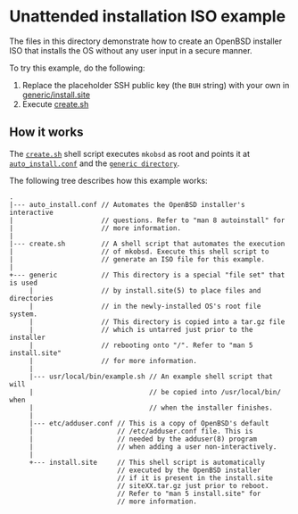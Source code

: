 # Unattended installation ISO example

The files in this directory demonstrate how to create an OpenBSD installer
ISO that installs the OS without any user input in a secure manner.

To try this example, do the following:

1. Replace the placeholder SSH public key (the `BUH` string) with your own in
   [generic/install.site](generic/install.site)
2. Execute [create.sh](create.sh)

## How it works

The [`create.sh`](create.sh) shell script executes `mkobsd` as root
and points it at [`auto_install.conf`](auto_install.conf) and the
[`generic directory`](generic).

The following tree describes how this example works:

```
.
|--- auto_install.conf // Automates the OpenBSD installer's interactive
|                      // questions. Refer to "man 8 autoinstall" for
|                      // more information.
|
|--- create.sh         // A shell script that automates the execution
|                      // of mkobsd. Execute this shell script to
|                      // generate an ISO file for this example.
|
+--- generic           // This directory is a special "file set" that is used
     |                 // by install.site(5) to place files and directories
     |                 // in the newly-installed OS's root file system.
     |                 // This directory is copied into a tar.gz file
     |                 // which is untarred just prior to the installer
     |                 // rebooting onto "/". Refer to "man 5 install.site"
     |                 // for more information.
     |
     |--- usr/local/bin/example.sh // An example shell script that will
     |                             // be copied into /usr/local/bin/ when
     |                             // when the installer finishes.
     |
     |--- etc/adduser.conf // This is a copy of OpenBSD's default
     |                     // /etc/adduser.conf file. This is
     |                     // needed by the adduser(8) program
     |                     // when adding a user non-interactively.
     |
     +--- install.site     // This shell script is automatically
                           // executed by the OpenBSD installer
                           // if it is present in the install.site
                           // siteXX.tar.gz just prior to reboot.
                           // Refer to "man 5 install.site" for
                           // more information.
```

